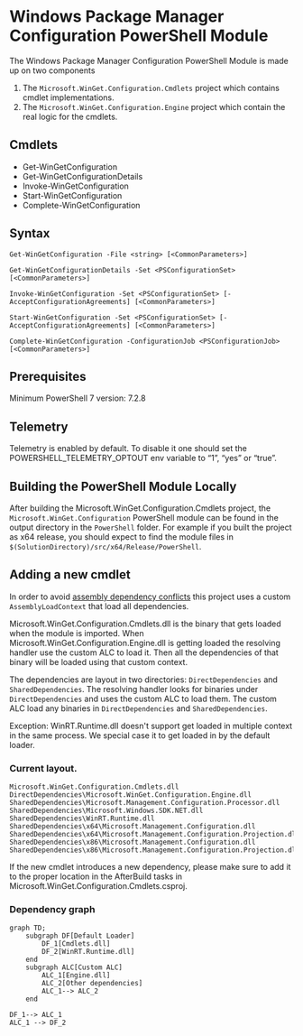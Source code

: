 # Windows Package Manager Configuration PowerShell Module

The Windows Package Manager Configuration PowerShell Module is made up on two components

1. The `Microsoft.WinGet.Configuration.Cmdlets` project which contains cmdlet implementations.
2. The `Microsoft.WinGet.Configuration.Engine` project which contain the real logic for the cmdlets.

## Cmdlets
- Get-WinGetConfiguration
- Get-WinGetConfigurationDetails
- Invoke-WinGetConfiguration
- Start-WinGetConfiguration
- Complete-WinGetConfiguration

## Syntax 
```
Get-WinGetConfiguration -File <string> [<CommonParameters>]

Get-WinGetConfigurationDetails -Set <PSConfigurationSet> [<CommonParameters>]

Invoke-WinGetConfiguration -Set <PSConfigurationSet> [-AcceptConfigurationAgreements] [<CommonParameters>]

Start-WinGetConfiguration -Set <PSConfigurationSet> [-AcceptConfigurationAgreements] [<CommonParameters>]

Complete-WinGetConfiguration -ConfigurationJob <PSConfigurationJob> [<CommonParameters>]
```

## Prerequisites

Minimum PowerShell 7 version: 7.2.8

## Telemetry
Telemetry is enabled by default. To disable it one should set the POWERSHELL_TELEMETRY_OPTOUT env variable to “1”, “yes” or “true”.

## Building the PowerShell Module Locally
After building the Microsoft.WinGet.Configuration.Cmdlets project, the `Microsoft.WinGet.Configuration` PowerShell module can be found in the output directory in the `PowerShell` folder. For example if you built the project as x64 release, you should expect to find the module files in `$(SolutionDirectory)/src/x64/Release/PowerShell`.


## Adding a new cmdlet
In order to avoid [assembly dependency conflicts](https://learn.microsoft.com/en-us/powershell/scripting/dev-cross-plat/resolving-dependency-conflicts?view=powershell-7.3) this project uses a custom `AssemblyLoadContext` that load all dependencies.

Microsoft.WinGet.Configuration.Cmdlets.dll is the binary that gets loaded when the module is imported. When Microsoft.WinGet.Configuration.Engine.dll is getting loaded the resolving handler use the custom ALC to load it. Then all the dependencies of that binary will be loaded using that custom context.

The dependencies are layout in two directories: `DirectDependencies` and `SharedDependencies`. The resolving handler looks for binaries under `DirectDependencies` and uses the custom ALC to load them. The custom ALC load any binaries in `DirectDependencies` and `SharedDependencies`.

Exception: WinRT.Runtime.dll doesn't support get loaded in multiple context in the same process. We special case it to get loaded in by the default loader.

### Current layout.
```
Microsoft.WinGet.Configuration.Cmdlets.dll
DirectDependencies\Microsoft.WinGet.Configuration.Engine.dll
SharedDependencies\Microsoft.Management.Configuration.Processor.dll
SharedDependencies\Microsoft.Windows.SDK.NET.dll
SharedDependencies\WinRT.Runtime.dll
SharedDependencies\x64\Microsoft.Management.Configuration.dll
SharedDependencies\x64\Microsoft.Management.Configuration.Projection.dll
SharedDependencies\x86\Microsoft.Management.Configuration.dll
SharedDependencies\x86\Microsoft.Management.Configuration.Projection.dll
```
If the new cmdlet introduces a new dependency, please make sure to add it to the proper location in the AfterBuild tasks in Microsoft.WinGet.Configuration.Cmdlets.csproj.

### Dependency graph
```mermaid
graph TD;
    subgraph DF[Default Loader]
        DF_1[Cmdlets.dll]
        DF_2[WinRT.Runtime.dll]
    end
    subgraph ALC[Custom ALC]
        ALC_1[Engine.dll]
        ALC_2[Other dependencies]
        ALC_1--> ALC_2
    end

DF_1--> ALC_1
ALC_1 --> DF_2
```

